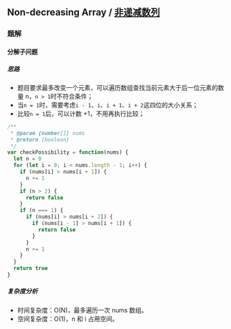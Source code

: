 ## Non-decreasing Array / [非递减数列](https://leetcode-cn.com/problems/non-decreasing-array/)


### 题解
#### 分解子问题
##### 思路
+ 题目要求最多改变一个元素，可以遍历数组查找当前元素大于后一位元素的数量 n，`n > 1`时不符合条件；
+ 当`n = 1`时，需要考虑`i - 1`、`i`、`i + 1`、`i + 2`这四位的大小关系；
+ 比较`n = 1`后，可以计数 +1，不用再执行比较；

```js
/**
 * @param {number[]} nums
 * @return {boolean}
 */
var checkPossibility = function(nums) {
  let n = 0
  for (let i = 0; i < nums.length - 1; i++) {
    if (nums[i] > nums[i + 1]) {
      n += 1
    }
    if (n > 2) {
      return false
    }
    if (n === 1) {
      if (nums[i] > nums[i + 2]) {
        if (nums[i - 1] > nums[i + 1]) {
          return false
        } 
      }
      n += 1
    }
  }
  return true
}
```
##### 复杂度分析
+ 时间复杂度：O(N)，最多遍历一次 nums 数组。
+ 空间复杂度：O(1)，n 和 i 占用空间。